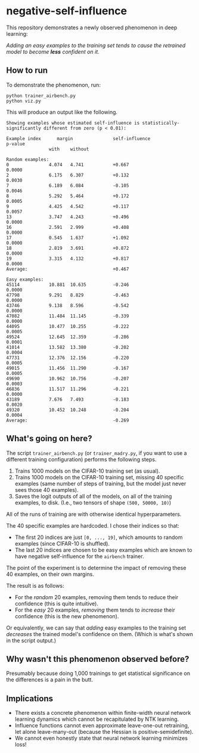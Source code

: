 # negative-self-influence

This repository demonstrates a newly observed phenomenon in deep learning:

*Adding an easy examples to the training set tends to cause the retrained model to become **less** confident on it.*

## How to run

To demonstrate the phenomenon, run:
```
python trainer_airbench.py
python viz.py
```

This will produce an output like the following.

```
Showing examples whose estimated self-influence is statistically-significantly different from zero (p < 0.01):

Example index      margin               self-influence                  p-value
                with    without

Random examples:
0               4.074   4.741           +0.667                          0.0000
2               6.175   6.307           +0.132                          0.0030
7               6.189   6.084           -0.105                          0.0046
8               5.292   5.464           +0.172                          0.0005
9               4.425   4.542           +0.117                          0.0057
13              3.747   4.243           +0.496                          0.0000
16              2.591   2.999           +0.408                          0.0000
17              0.545   1.637           +1.092                          0.0000
18              2.819   3.691           +0.872                          0.0000
19              3.315   4.132           +0.817                          0.0000
Average:                                +0.467

Easy examples:
45114           10.881  10.635          -0.246                          0.0000
47798           9.291   8.829           -0.463                          0.0000
43746           9.138   8.596           -0.542                          0.0000
47082           11.484  11.145          -0.339                          0.0000
44095           10.477  10.255          -0.222                          0.0005
49524           12.645  12.359          -0.286                          0.0001
41014           13.582  13.380          -0.202                          0.0004
47731           12.376  12.156          -0.220                          0.0005
49015           11.456  11.290          -0.167                          0.0005
49690           10.962  10.756          -0.207                          0.0003
46836           11.517  11.296          -0.221                          0.0000
43189           7.676   7.493           -0.183                          0.0020
49320           10.452  10.248          -0.204                          0.0004
Average:                                -0.269
```

## What's going on here?

The script `trainer_airbench.py` (or `trainer_madry.py`, if you want to use a different training configuration) performs the following steps.

1. Trains 1000 models on the CIFAR-10 training set (as usual).
2. Trains 1000 models on the CIFAR-10 training set, missing 40 specific examples (same number of steps of training, but the model just never sees those 40 examples).
3. Saves the logit outputs of all of the models, on all of the training examples, to disk. (I.e., two tensors of shape `(500, 50000, 10)`)

All of the runs of training are with otherwise identical hyperparameters.

The 40 specific examples are hardcoded. I chose their indices so that:
* The first 20 indices are just `[0, ..., 19]`, which amounts to random examples (since CIFAR-10 is shuffled).
* The last 20 indices are chosen to be easy examples which are known to have negative self-influence for the `airbench` trainer.

The point of the experiment is to determine the impact of removing these 40 examples, on their own margins.

The result is as follows:
* For the *random* 20 examples, removing them tends to reduce their confidence (this is quite intuitive).
* For the *easy* 20 examples, *removing* them tends to *increase* their confidence (this is the new phenomenon).

Or equivalently, we can say that *adding* easy examples to the training set *decreases* the trained model's confidence on them. (Which is what's shown in the script output.)

## Why wasn't this phenomenon observed before?

Presumably because doing 1,000 trainings to get statistical significance on the differences is a pain in the butt.

## Implications

* There exists a concrete phenomenon within finite-width neural network learning dynamics which cannot be recapitulated by NTK learning.
* Influence functions cannot even approximate leave-one-out retraining, let alone leave-many-out (because the Hessian is positive-semidefinite).
* We cannot even honestly state that neural network learning minimizes loss!

